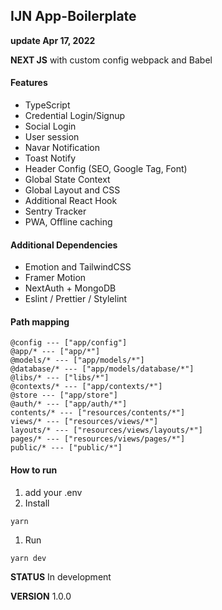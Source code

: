 ## IJN App-Boilerplate
**update Apr 17, 2022**

**NEXT JS** with custom config webpack and Babel

#### Features

- TypeScript
- Credential Login/Signup
- Social Login
- User session
- Navar Notification
- Toast Notify
- Header Config (SEO, Google Tag, Font)
- Global State Context
- Global Layout and CSS
- Additional React Hook
- Sentry Tracker
- PWA, Offline caching

#### Additional Dependencies

- Emotion and TailwindCSS
- Framer Motion
- NextAuth + MongoDB
- Eslint / Prettier / Stylelint

#### Path mapping

```   
@config --- ["app/config"]
@app/* --- ["app/*"]
@models/* --- ["app/models/*"]
@database/* --- ["app/models/database/*"]
@libs/* --- ["libs/*"]
@contexts/* --- ["app/contexts/*"]
@store --- ["app/store"]
@auth/* --- ["app/auth/*"]
contents/* --- ["resources/contents/*"]
views/* --- ["resources/views/*"]
layouts/* --- ["resources/views/layouts/*"]
pages/* --- ["resources/views/pages/*"]
public/* --- ["public/*"]

````

#### How to run

1. add your .env
2. Install
````
yarn
````
1. Run
````
yarn dev
````

**STATUS** In development

**VERSION** 1.0.0